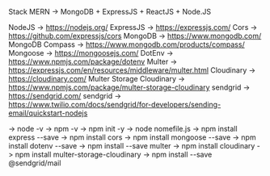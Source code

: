 Stack MERN -> MongoDB + ExpressJS + ReactJS + Node.JS

NodeJS -> https://nodejs.org/
ExpressJS -> https://expressjs.com/
Cors -> https://github.com/expressjs/cors
MongoDB -> https://www.mongodb.com/
MongoDB Compass -> https://www.mongodb.com/products/compass/
Mongoose -> https://mongoosejs.com/
DotEnv -> https://www.npmjs.com/package/dotenv
Multer -> https://expressjs.com/en/resources/middleware/multer.html
Cloudinary -> https://cloudinary.com/
Multer Storage Cloudinary -> https://www.npmjs.com/package/multer-storage-cloudinary
sendgrid -> https://sendgrid.com/
sendgrid -> https://www.twilio.com/docs/sendgrid/for-developers/sending-email/quickstart-nodejs


-> node -v
-> npm -v
-> npm init -y
-> node nomefile.js
-> npm install express --save
-> npm install cors
-> npm install mongoose --save
-> npm install dotenv --save
-> npm install --save multer
-> npm install cloudinary
-> npm install multer-storage-cloudinary
-> npm install --save @sendgrid/mail